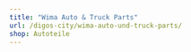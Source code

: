 ```yaml
---
title: "Wima Auto & Truck Parts"
url: /digos-city/wima-auto-und-truck-parts/
shop: Autoteile
---
```

